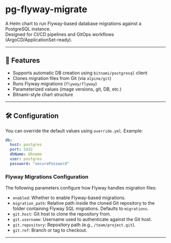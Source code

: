 # pg-flyway-migrate

A Helm chart to run Flyway-based database migrations against a PostgreSQL instance.  
Designed for CI/CD pipelines and GitOps workflows (ArgoCD/ApplicationSet-ready).

---

## 📌 Features

- Supports automatic DB creation using `bitnami/postgresql` client
- Clones migration files from Git (via `alpine/git`)
- Runs Flyway migrations (`flyway/flyway`)
- Parameterized values (image versions, git, DB, etc.)
- Bitnami-style chart structure

---

## 🛠️ Configuration

You can override the default values using `override.yml`. Example:

```yaml
db:
  host: postgres
  port: 5432
  dbName: dbname
  user: postgres
  password: "securePassword"
```

### Flyway Migrations Configuration

The following parameters configure how Flyway handles migration files:

- `enabled`: Whether to enable Flyway-based migrations.
- `migration_path`: Relative path inside the cloned Git repository to the folder containing Flyway SQL migrations. Defaults to `migrations`.
- `git.host`: Git host to clone the repository from.
- `git.username`: Username used to authenticate against the Git host.
- `git.repository`: Repository path (e.g., `/team/project.git`).
- `git.ref`: Branch or tag to checkout.

---